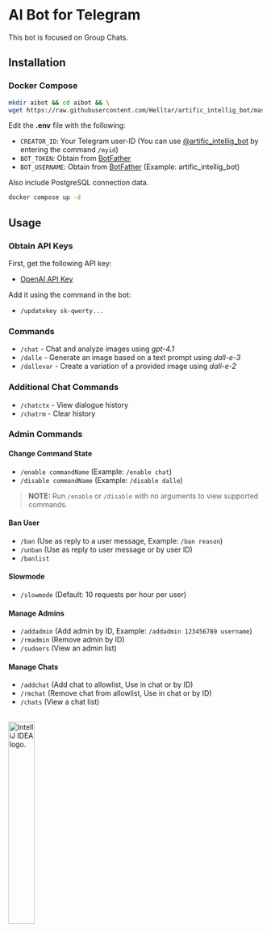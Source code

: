# AI Bot for Telegram

This bot is focused on Group Chats.

## Installation

### Docker Compose

```bash
mkdir aibot && cd aibot && \
wget https://raw.githubusercontent.com/Helltar/artific_intellig_bot/master/{.env,compose.yaml}
```

Edit the **.env** file with the following:

- `CREATOR_ID`: Your Telegram user-ID (You can use [@artific_intellig_bot](https://t.me/artific_intellig_bot) by entering the command `/myid`)
- `BOT_TOKEN`: Obtain from [BotFather](https://t.me/BotFather)
- `BOT_USERNAME`: Obtain from [BotFather](https://t.me/BotFather) (Example: artific_intellig_bot)

Also include PostgreSQL connection data.

```bash
docker compose up -d
```

## Usage

### Obtain API Keys

First, get the following API key:

- [OpenAI API Key](https://platform.openai.com/api-keys)

Add it using the command in the bot:

- `/updatekey sk-qwerty...`

### Commands

- `/chat` - Chat and analyze images using _gpt-4.1_
- `/dalle` - Generate an image based on a text prompt using _dall-e-3_
- `/dallevar` - Create a variation of a provided image using _dall-e-2_

### Additional Chat Commands

- `/chatctx` - View dialogue history
- `/chatrm` - Clear history

### Admin Commands

#### Change Command State

- `/enable commandName` (Example: `/enable chat`)
- `/disable commandName` (Example: `/disable dalle`)

> **NOTE:** Run `/enable` or `/disable` with no arguments to view supported commands.

#### Ban User

- `/ban` (Use as reply to a user message, Example: `/ban reason`)
- `/unban` (Use as reply to user message or by user ID)
- `/banlist`

#### Slowmode

- `/slowmode` (Default: 10 requests per hour per user)

#### Manage Admins

- `/addadmin` (Add admin by ID, Example: `/addadmin 123456789 username`)
- `/rmadmin` (Remove admin by ID)
- `/sudoers` (View an admin list)

#### Manage Chats

- `/addchat` (Add chat to allowlist, Use in chat or by ID)
- `/rmchat` (Remove chat from allowlist, Use in chat or by ID)
- `/chats` (View a chat list)

<br>
<a href="https://jb.gg/OpenSourceSupport"><img src="https://resources.jetbrains.com/storage/products/company/brand/logos/IntelliJ_IDEA.png" alt="IntelliJ IDEA logo." width="32%"></a>
